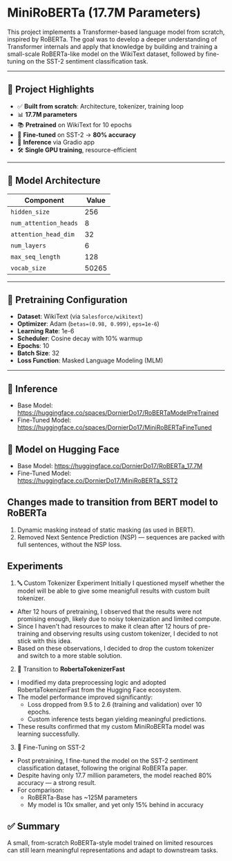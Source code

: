 # MiniRoBERTa (17.7M Parameters)

This project implements a Transformer-based language model from scratch, inspired by RoBERTa. The goal was to develop a deeper understanding of Transformer internals and apply that knowledge by building and training a small-scale RoBERTa-like model on the WikiText dataset, followed by fine-tuning on the SST-2 sentiment classification task.

---

## 📌 Project Highlights

- ✅ **Built from scratch**: Architecture, tokenizer, training loop
- 📊 **17.7M parameters**
- 📚 **Pretrained** on WikiText for 10 epochs
- 🔄 **Fine-tuned** on SST-2 → **80% accuracy**
- 🧪 **Inference** via Gradio app
- 🛠️ **Single GPU training**, resource-efficient

---

## 🧱 Model Architecture

| Component              | Value       |
|------------------------|-------------|
| `hidden_size`          | 256         |
| `num_attention_heads`  | 8           |
| `attention_head_dim`   | 32          |
| `num_layers`           | 6           |
| `max_seq_length`       | 128         |
| `vocab_size`           | 50265       |

---

## 🔧 Pretraining Configuration

- **Dataset**: WikiText (via `Salesforce/wikitext`)
- **Optimizer**: Adam (`betas=(0.98, 0.999)`, `eps=1e-6`)
- **Learning Rate**: 1e-6
- **Scheduler**: Cosine decay with 10% warmup
- **Epochs**: 10
- **Batch Size**: 32
- **Loss Function**: Masked Language Modeling (MLM)

---

## 🚀 Inference

- Base Model: https://huggingface.co/spaces/DornierDo17/RoBERTaModelPreTrained
- Fine-Tuned Model: https://huggingface.co/spaces/DornierDo17/MiniRoBERTaFineTuned

## 🤗 Model on Hugging Face

- Base Model: https://huggingface.co/DornierDo17/RoBERTa_17.7M
- Fine-Tuned Model: https://huggingface.co/DornierDo17/MiniRoBERTa_SST2

## Changes made to transition from BERT model to RoBERTa

1. Dynamic masking instead of static masking (as used in BERT).
2. Removed Next Sentence Prediction (NSP) — sequences are packed with full sentences, without the NSP loss.

## Experiments

1. 🔤 Custom Tokenizer Experiment 
Initially I questioned myself whether the model will be able to give some meanigfull results with custom built tokenizer. 
- After 12 hours of pretraining, I observed that the results were not promising enough, likely due to noisy tokenization and limited compute.
- Since I haven't had resources to make it clean after 12 hours of pre-training and observing results using custom tokenizer, I decided to not stick with this idea.
- Based on these observations, I decided to drop the custom tokenizer and switch to a more stable solution.

2. 🚀 Transition to **RobertaTokenizerFast**
- I modified my data preprocessing logic and adopted RobertaTokenizerFast from the Hugging Face ecosystem.
- The model performance improved significantly:
  - Loss dropped from 9.5 to 2.6 (training and validation) over 10 epochs.
  - Custom inference tests began yielding meaningful predictions.
- These results confirmed that my custom MiniRoBERTa model was learning successfully.

3. 🎯 Fine-Tuning on SST-2
- Post pretraining, I fine-tuned the model on the SST-2 sentiment classification dataset, following the original RoBERTa paper.
- Despite having only 17.7 million parameters, the model reached 80% accuracy — a strong result.
- For comparison:
  - RoBERTa-Base has ~125M parameters
  - My model is 10x smaller, and yet only 15% behind in accuracy

## ✅ Summary

A small, from-scratch RoBERTa-style model trained on limited resources can still learn meaningful representations and adapt to downstream tasks.

